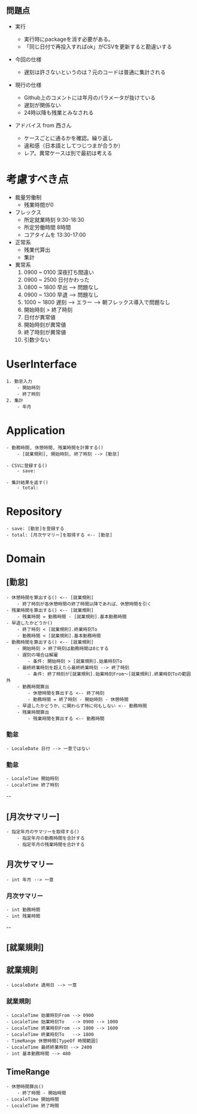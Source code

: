 ## 問題点

 - 実行
    - 実行時にpackageを消す必要がある。
    - 「同じ日付で再投入すればok」がCSVを更新すると勘違いする
 - 今回の仕様
    - 遅刻は許さないというのは？元のコードは普通に集計される
 - 現行の仕様
    - Github上のコメントには年月のパラメータが抜けている
    - 遅刻が関係ない
    - 24時以降も残業とみなされる
 
 - アドバイス from 西さん
    - ケースごとに通るかを確認。繰り返し
    - 違和感（日本語としてつじつまが合うか）
    - レア。異常ケースは別で最初は考える

# 考慮すべき点
- 裁量労働制
    - 残業時間が0
- フレックス
    - 所定就業時刻 9:30-18:30
    - 所定労働時間 8時間
    - コアタイムを 13:30-17:00
- 正常系
    - 残業代算出
    - 集計
- 異常系
    1. 0900 ~ 0100 深夜打ち間違い
    2. 0900 ~ 2500 日付かわった
    3. 0800 ~ 1800 早出 --> 問題なし
    4. 0900 ~ 1300 早退 --> 問題なし
    5. 1000 ~ 1800 遅刻 --> エラー --> 朝フレックス導入で問題なし
    6. 開始時刻 > 終了時刻
    7. 日付が異常値
    8. 開始時刻が異常値
    9. 終了時刻が異常値
    10. 引数少ない
    
# UserInterface
    1. 勤怠入力
        - 開始時刻
        - 終了時刻
    2. 集計
        - 年月

# Application
    - 勤務時間, 休憩時間, 残業時間を計算する()
        - [就業規則], 開始時刻, 終了時刻 --> [勤怠]
        
    - CSVに登録する()
        - save:

    - 集計結果を返す()
        - total: 

# Repository
    - save: [勤怠]を登録する
    - total: [月次サマリー]を取得する <-- [勤怠]

# Domain

## [勤怠]
    - 休憩時間を算出する() <-- [就業規則]
        - 終了時刻が各休憩時間の終了時間以降であれば、休憩時間を引く
    - 残業時間を算出する() <-- [就業規則]
        - 残業時間 = 勤務時間 - [就業規則].基本勤務時間
    - 早退したかどうか()
        - 終了時刻 < [就業規則].終業時刻To
        - 勤務時間 < [就業規則].基本勤務時間
    - 勤務時間を算出する() <-- [就業規則]
        - 開始時刻 > 終了時刻は勤務時間は0とする
        - 遅刻の場合は解雇
            - 条件: 開始時刻 > [就業規則].始業時刻To
        - 最終終業時刻を超えたら最終終業時刻 --> 終了時刻
            - 条件: 終了時刻が[就業規則].始業時刻From〜[就業規則].終業時刻Toの範囲外
        - 勤務時間算出
            - 休憩時間を算出する <-- 終了時刻
            - 勤務時間 = 終了時刻 - 開始時刻 - 休憩時間
        - 早退したかどうか、に関わらず特に何もしない <-- 勤務時間
        - 残業時間算出
            - 残業時間を算出する <-- 勤務時間

### 勤怠 <Entity>
    - LocaleDate 日付 --> 一意ではない
    
### 勤怠 <ValueObject>
    - LocaleTime 開始時刻
    - LocaleTime 終了時刻
    
--
## [月次サマリー]
    - 指定年月のサマリーを取得する()
        - 指定年月の勤務時間を合計する
        - 指定年月の残業時間を合計する

## 月次サマリー <Entity>
    - int 年月 --> 一意

### 月次サマリー　<ValueObject>
    - int 勤務時間
    - int 残業時間

--
## [就業規則]
    
## 就業規則 <Entity>
    - LocaleDate 適用日 --> 一意

### 就業規則 <ValueObject>
    - LocaleTime 始業時刻From --> 0900
    - LocaleTime 始業時刻To   --> 0900 --> 1000
    - LocaleTime 終業時刻From --> 1800 --> 1600
    - LocaleTime 終業時刻To   --> 1800
    - TimeRange 休憩時間[TypeOf 時間範囲]
    - LocaleTime 最終終業時刻 --> 2400
    - int 基本勤務時間 --> 480

## TimeRange
    - 休憩時間算出()
        - 終了時間 - 開始時間
    - LocaleTime 開始時間
    - LocaleTime 終了時間